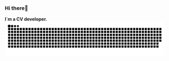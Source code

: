 ### Hi there👋

**I`m a CV developer.**
<picture align="right">
  <source media="(prefers-color-scheme: dark)" srcset="https://raw.githubusercontent.com/pchuan98/pchuan98/output/github-contribution-grid-snake-dark.svg">
  <source media="(prefers-color-scheme: light)" srcset="https://raw.githubusercontent.com/pchuan98/pchuan98/output/github-contribution-grid-snake.svg">
  <img alt="github contribution grid snake animation" src="https://raw.githubusercontent.com/pchuan98/pchuan98/output/github-contribution-grid-snake.svg">
</picture>
